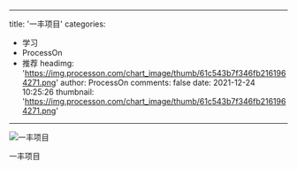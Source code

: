 
---
title: '一丰项目'
categories: 
 - 学习
 - ProcessOn
 - 推荐
headimg: 'https://img.processon.com/chart_image/thumb/61c543b7f346fb2161964271.png'
author: ProcessOn
comments: false
date: 2021-12-24 10:25:26
thumbnail: 'https://img.processon.com/chart_image/thumb/61c543b7f346fb2161964271.png'
---

<div>   
<img class="thumb" alt="一丰项目" src="https://img.processon.com/chart_image/thumb/61c543b7f346fb2161964271.png" referrerpolicy="no-referrer">
<p>一丰项目</p>  
</div>
            